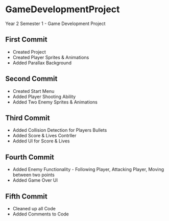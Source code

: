 # GameDevelopmentProject
Year 2 Semester 1 - Game Development Project


## First Commit
- Created Project
- Created Player Sprites & Animations
- Added Parallax Background

## Second Commit
- Created Start Menu
- Added Player Shooting Ability
- Added Two Enemy Sprites & Animations

## Third Commit
- Added Collision Detection for Players Bullets
- Added Score & Lives Contrller
- Added UI for Score & Lives

## Fourth Commit
- Added Enemy Functionality - Following Player, Attacking Player, Moving between two points
- Added Game Over UI

## Fifth Commit
- Cleaned up all Code
- Added Comments to Code
